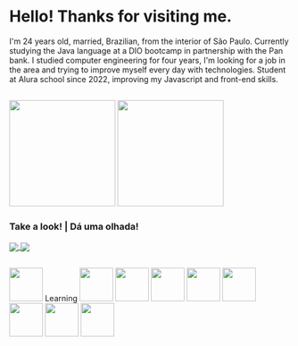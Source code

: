 # Hello! Thanks for visiting me.
I'm 24 years old, married, Brazilian, from the interior of São Paulo.
Currently studying the Java language at a DIO bootcamp in partnership with the Pan bank.
I studied computer engineering for four years, I'm looking for a job in the area and trying to improve myself every day with technologies.
Student at Alura school since 2022, improving my Javascript and front-end skills.

##

<div>
  <img src="https://github-readme-stats.vercel.app/api/top-langs/?username=CassioJhones&layout=compact&theme=merko&langs_count=5" height="190em"/>
  <img src="https://github-readme-stats.vercel.app/api?username=CassioJhones&show_icons=true&theme=merko&count_private=true" height="190em"/>
</div>


### Take a look!  |  Dá uma olhada!
<a href="https://github.com/CassioJhones/AboutMe">
  <img align="center" src="https://github-readme-stats.vercel.app/api/pin/?username=CassioJhones&repo=AboutMe&theme=merko" />
</a>
<a href="https://github.com/CassioJhones/Robotron">
  <img align="center" src="https://github-readme-stats.vercel.app/api/pin/?username=CassioJhones&repo=Robotron&theme=merko" />
</a>

##

<div style="display:inline-block; width=100px">
<img src="https://cdn.jsdelivr.net/gh/devicons/devicon/icons/javascript/javascript-original.svg" height="60em"/>
Learning
  <img src="https://cdn.jsdelivr.net/gh/devicons/devicon/icons/java/java-original-wordmark.svg" height="60em"/>
<img src="https://cdn.jsdelivr.net/gh/devicons/devicon/icons/html5/html5-original-wordmark.svg" height="60em"/>
<img src="https://cdn.jsdelivr.net/gh/devicons/devicon/icons/css3/css3-original-wordmark.svg" height="60em"/>
  
<img src="https://cdn.jsdelivr.net/gh/devicons/devicon/icons/vscode/vscode-original-wordmark.svg" height="60em"/>         
<img src="https://cdn.jsdelivr.net/gh/devicons/devicon/icons/windows8/windows8-original.svg" height="60em"/>
<img src="https://cdn.jsdelivr.net/gh/devicons/devicon/icons/git/git-original.svg" height="60em"/>
<img src="https://cdn.jsdelivr.net/gh/devicons/devicon/icons/git/git-original-wordmark.svg" height="60em"/>
<img src="https://cdn.jsdelivr.net/gh/devicons/devicon/icons/behance/behance-original.svg" height="60em"/>

          
</div>
